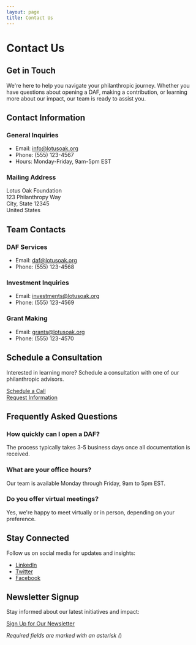 ```yaml
---
layout: page
title: Contact Us
---
```


# Contact Us

## Get in Touch

We're here to help you navigate your philanthropic journey. Whether you have questions about opening a DAF, making a contribution, or learning more about our impact, our team is ready to assist you.

## Contact Information

### General Inquiries
- Email: info@lotusoak.org
- Phone: (555) 123-4567
- Hours: Monday-Friday, 9am-5pm EST

### Mailing Address
Lotus Oak Foundation  
123 Philanthropy Way  
City, State 12345  
United States

## Team Contacts

### DAF Services
- Email: daf@lotusoak.org
- Phone: (555) 123-4568

### Investment Inquiries
- Email: investments@lotusoak.org
- Phone: (555) 123-4569

### Grant Making
- Email: grants@lotusoak.org
- Phone: (555) 123-4570

## Schedule a Consultation

Interested in learning more? Schedule a consultation with one of our philanthropic advisors.

[Schedule a Call](#)  
[Request Information](#)

## Frequently Asked Questions

### How quickly can I open a DAF?
The process typically takes 3-5 business days once all documentation is received.

### What are your office hours?
Our team is available Monday through Friday, 9am to 5pm EST.

### Do you offer virtual meetings?
Yes, we're happy to meet virtually or in person, depending on your preference.

## Stay Connected

Follow us on social media for updates and insights:

- [LinkedIn](#)
- [Twitter](#)
- [Facebook](#)

## Newsletter Signup

Stay informed about our latest initiatives and impact:

[Sign Up for Our Newsletter](#)

*Required fields are marked with an asterisk (*) 
